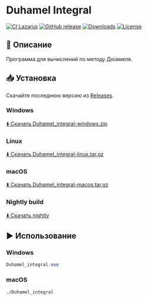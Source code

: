 # Duhamel Integral

[![CI Lazarus](https://github.com/andreyvrn/The-Duhamel-integral/actions/workflows/ci.yml/badge.svg)](https://github.com/andreyvrn/The-Duhamel-integral/actions/workflows/ci.yml)
[![GitHub release](https://img.shields.io/github/v/release/andreyvrn/The-Duhamel-integral?include_prereleases&sort=semver)](https://github.com/andreyvrn/The-Duhamel-integral/releases/latest)
[![Downloads](https://img.shields.io/github/downloads/andreyvrn/The-Duhamel-integral/total.svg)](https://github.com/andreyvrn/The-Duhamel-integral/releases)
[![License](https://img.shields.io/github/license/andreyvrn/The-Duhamel-integral)](LICENSE)

## 📖 Описание
Программа для вычислений по методу Дюамеля.

## 📥 Установка

Скачайте последнюю версию из [Releases](https://github.com/andreyvrn/The-Duhamel-integral/releases/latest).

### Windows
[⬇️ Скачать Duhamel_integral-windows.zip](https://github.com/andreyvrn/The-Duhamel-integral/releases/latest/download/Duhamel_integral-windows.zip)

### Linux
[⬇️ Скачать Duhamel_integral-linux.tar.gz](https://github.com/andreyvrn/The-Duhamel-integral/releases/latest/download/Duhamel_integral-linux.tar.gz)

### macOS
[⬇️ Скачать Duhamel_integral-macos.tar.gz](https://github.com/andreyvrn/The-Duhamel-integral/releases/latest/download/Duhamel_integral-macos.tar.gz)

### Nightly build
[⬇️ Скачать nightly](https://github.com/andreyvrn/The-Duhamel-integral/releases/tag/nightly)

## ▶️ Использование

### Windows
```powershell
Duhamel_integral.exe
```

### macOS
```bash
./Duhamel_integral
```
